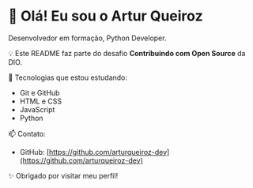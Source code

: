 # 👋 Olá! Eu sou o Artur Queiroz

Desenvolvedor em formação, Python Developer.

💡 Este README faz parte do desafio **Contribuindo com Open Source** da DIO.

🚀 Tecnologias que estou estudando:
- Git e GitHub
- HTML e CSS
- JavaScript
- Python

📫 Contato:
- GitHub: [https://github.com/arturqueiroz-dev](https://github.com/arturqueiroz-dev)

✨ Obrigado por visitar meu perfil!
